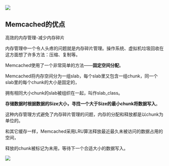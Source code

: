 ![](https://youpaiyun.zongqilive.cn/image/006tNc79ly1g3zfbuk038j31a60gqdh2.jpg)



## Memcached的优点

高效的内存管理-减少内存碎片

内存管理中一个令人头疼的问题就是内存碎片管理。操作系统、虚拟机垃圾回收在这方面想了许多方法：压缩、复制等。

Memcached使用了一个非常简单的方法——**固定空间分配**。

Memcached将内存空间分为一组slab，每个slab里又包含一组chunk，同一个slab里的每个chunk的大小是固定的，

拥有相同大小chunk的slab被组织在一起，叫作slab_class。



**存储数据时根据数据的Size大小，寻找一个大于Size的最小chunk将数据写入**。

这种内存管理方式避免了内存碎片管理的问题，内存的分配和释放都是以chunk为单位的。

和其它缓存一样，Memcached采用LRU算法释放最近最久未被访问的数据占用的空间，

释放的chunk被标记为未用，等待下一个合适大小的数据写入。

![](https://youpaiyun.zongqilive.cn/image/20200226134913.png)







